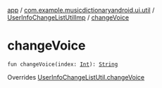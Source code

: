 [app](../../index.md) / [com.example.musicdictionaryandroid.ui.util](../index.md) / [UserInfoChangeListUtilImp](index.md) / [changeVoice](./change-voice.md)

# changeVoice

`fun changeVoice(index: `[`Int`](https://kotlinlang.org/api/latest/jvm/stdlib/kotlin/-int/index.html)`): `[`String`](https://kotlinlang.org/api/latest/jvm/stdlib/kotlin/-string/index.html)

Overrides [UserInfoChangeListUtil.changeVoice](../-user-info-change-list-util/change-voice.md)


